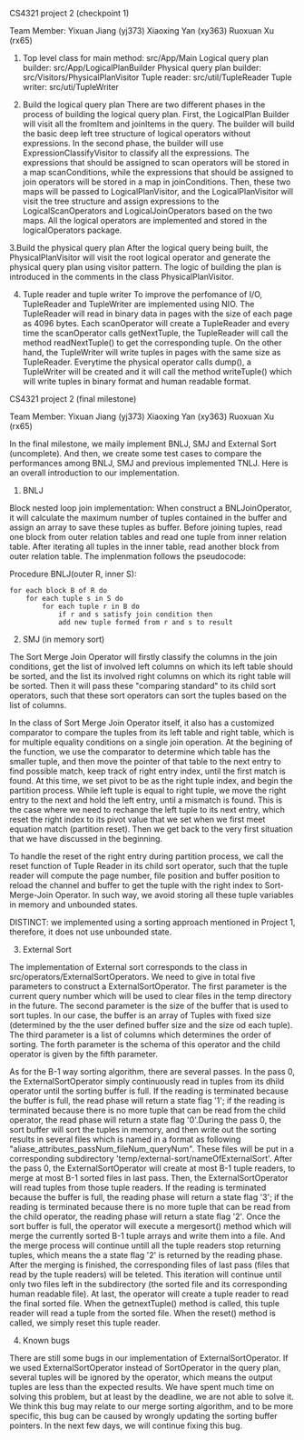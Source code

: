 CS4321 project 2 (checkpoint 1)

Team Member: Yixuan Jiang  (yj373) 
                        Xiaoxing Yan  (xy363)
                        Ruoxuan Xu   (rx65)
                        
1. Top level class for main method: src/App/Main
    Logical query plan builder: src/App/LogicalPlanBuilder
    Physical query plan builder: src/Visitors/PhysicalPlanVisitor
    Tuple reader: src/util/TupleReader
    Tuple writer: src/uti/TupleWriter
    

2. Build the logical query plan
	There are two different phases in the process of building the logical query plan. First, the LogicalPlan Builder will visit all the fromItem and joinItems in the query. The builder will build the basic deep left tree structure of logical operators without expressions. In the second phase, the builder will use ExpressionClassifyVisitor to classify all the expressions. The expressions that should be assigned to scan operators will be stored in a map scanConditions, while the expressions that should be assigned to join operators will be stored in a map in joinConditions. Then, these two maps will be passed to LogicalPlanVisitor, and the LogicalPlanVisitor will visit the tree structure and assign expressions to the LogicalScanOperators and LogicalJoinOperators based on the two maps. All the logical operators are implemented and stored in the logicalOperators package.
    
3.Build the physical query plan
	After the logical query being built, the PhysicalPlanVisitor will visit the root logical operator and generate the physical query plan using visitor pattern. The logic of building the plan is introduced in the comments in the class PhysicalPlanVisitor.

4. Tuple reader and tuple writer
        To improve the perfomance of I/O, TupleReader and TupleWriter are implemented using NIO. The TupleReader will 
read in binary data in pages with the size of each page as 4096 bytes. Each scanOperator will create a TupleReader and every time the scanOperator calls getNextTuple, the TupleReader will call the method readNextTuple() to get the corresponding tuple. On the other hand, the TupleWriter will write tuples in pages with the same size as TupleReader. Everytime the physical operator calls dump(), a TupleWriter will be created and it will call the method writeTuple() which will write tuples in binary format and human readable format.


CS4321 project 2 (final milestone)

Team Member: Yixuan Jiang  (yj373) 
                        Xiaoxing Yan  (xy363)
                        Ruoxuan Xu   (rx65)
                        
In the final milestone, we maily implement BNLJ, SMJ and External Sort (uncomplete). And then, we create some test cases to compare the performances among 
BNLJ, SMJ and previous implemented TNLJ. Here is an overall introduction to our implementation.

1. BNLJ

Block nested loop join implementation:
When construct a BNLJoinOperator, it will calculate the maximum number of tuples contained in the buffer and assign an array to save these tuples as buffer. Before joining tuples, read one block from outer relation tables and read one tuple from inner relation table. After iterating all tuples in the inner table, read another block from outer relation table.
The implenmation follows the pseudocode:

Procedure BNLJ(outer R, inner S):

    for each block B of R do
        for each tuple s in S do
            for each tuple r in B do
                if r and s satisfy join condition then
                add new tuple formed from r and s to result


2. SMJ (in memory sort)

The Sort Merge Join Operator will firstly classify the columns in the join conditions, get the list of involved left columns on which its left table should be sorted, and the list its involved right columns on which its right table will be sorted. Then it will pass these "comparing standard" to its child sort operators, such that these sort operators can sort the tuples based on the list of columns.

In the class of Sort Merge Join Operator itself, it also has a customized comparator to compare the tuples from its left table and right table, which  is for multiple equality conditions on a single join operation. At the begining of the function, we use the comparator to determine which table has the smaller tuple, and then move the pointer of that table to the next entry to find possible match, keep track of right entry index, until the first match is found. At this time, we set pivot to be as the right tuple index, and begin the partition process. While left tuple is equal to right tuple, we move the right entry to the next and hold the left entry, until a mismatch is found. This is the case where we need to rechange the left tuple to its next entry, which reset the right index to its pivot value that we set when we first meet equation match (partition reset). Then we get back to the very first situation that we have discussed in the beginning.

To  handle the reset of the right entry during partition process, we call the reset function of Tuple Reader in its child sort operator, such that the tuple reader will compute the page number, file position and buffer position to reload the channel and buffer to get the tuple with the right index to Sort-Merge-Join Operator. In such way, we avoid storing all these tuple variables in memory and  unbounded states.

DISTINCT: we implemented using a sorting approach mentioned in Project 1, therefore, it does not use unbounded state.

3. External Sort

The implementation of External sort corresponds to the class in src/operators/ExternalSortOperators. We need to give in total five parameters to construct a ExternalSortOperator. The first parameter is the current query number which will be used to clear files in the temp directory in the future. The second parameter is the size of the buffer that is used to sort tuples. In our case, the buffer is an array of Tuples with fixed size (determined by the the user defined buffer size and the size od each tuple). The third parameter is a list of columns which determines the order of sorting. The forth parameter is the schema of this operator and the child operator is given by the fifth parameter. 
    
As for the B-1 way sorting algorithm, there are several passes. In the pass 0, the ExternalSortOperator simply continuously read in tuples from its dhild operator until the sorting buffer is full. If the reading is terminated because the buffer is full, the read phase will return a state flag '1'; if the reading is terminated because there is no more tuple that can be read from the child operator, the read phase will return a state flag '0'.During the pass 0, the sort buffer will sort the tuples in memory, and then write out the sorting results in several files which is named in a format as following "aliase_attributes_passNum_fileNum_queryNum". These files will be put in a corresponding subdirectory 'temp/external-sort/nameOfExternalSort'. After the pass 0,  the ExternalSortOperator will create at most B-1 tuple readers, to merge at most B-1 sorted files in last pass. Then, the ExternalSortOperator will read tuples from those tuple readers. If the reading is 
terminated because the buffer is full, the reading phase will return a state flag '3'; if the reading is terminated because there is no more tuple that can be read from the child operator, the reading phase will return a state flag '2'. Once the sort buffer is full, the operator will execute a mergesort() method which will merge the currently sorted B-1 tuple arrays and write them into a file. And the merge process will continue untill all the tuple readers stop returning tuples, which
means the a state flag '2' is returned by the reading phase. After the merging is finished, the corresponding files of last pass (files that read by the tuple readers) will be teleted. This iteration will continue until only two files left in the subdirectory (the sorted file and its corresponding human readable file). At last, the operator will create a tuple reader to read the final sorted file. When the getnextTuple() method is called, this tuple reader will read a tuple from the sorted file. When the reset() method is called, we simply reset this tuple reader.


4. Known bugs

There are still some bugs in our implementation of ExternalSortOperator. If we used ExternalSortOperator instead of SortOperator in the query plan, several tuples will be ignored by the operator, which means the output tuples are less than the expected results. We have spent much time on solving this problem, but at least by the deadline, we are not able to solve it. We think this bug may relate to our merge sorting algorithm, and to be more specific, this bug can be caused by wrongly updating the sorting buffer pointers. In the next few days, we will continue fixing this bug.




